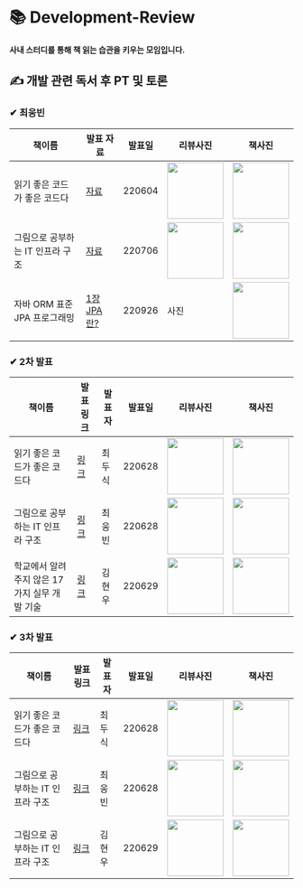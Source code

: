 # 📚 Development-Review
 **사내 스터디를 통해 책 읽는 습관을 키우는 모임입니다.**

## ✍ 개발 관련 독서 후 PT 및 토론 

### ✔ 최웅빈
| 책이름                                       | 발표 자료                  | 발표일 | 리뷰사진                        | 책사진 |
| ------------------------------------------- | ------------------------  | ------ | ----------------------------- | ------------------------ |
| 읽기 좋은 코드가 좋은 코드다 | [자료](https://binco.tistory.com/entry/%EC%9D%BD%EA%B8%B0%EC%A2%8B%EC%9D%80%EC%BD%94%EB%93%9C%EA%B0%80-%EC%A2%8B%EC%9D%80%EC%BD%94%EB%93%9C%EB%8B%A4-%EC%B1%85%EB%A6%AC%EB%B7%B0) | 220604 | <img src="https://user-images.githubusercontent.com/77534863/174533041-e32b3422-bab7-470f-9d84-65f0c237c29a.jpg" width="100" height="100"/> | <img src="https://img1.daumcdn.net/thumb/R1280x0/?scode=mtistory2&fname=https%3A%2F%2Fblog.kakaocdn.net%2Fdn%2FcFA8uq%2FbtrFGPS4GKu%2Fjiwaj4QOF0GufofC9M5f01%2Fimg.png" width="100" height="100"/>
| 그림으로 공부하는 IT 인프라 구조 | [자료](https://doosicee.tistory.com/entry/%EA%B7%B8%EB%A6%BC%EC%9C%BC%EB%A1%9C-%EA%B3%B5%EB%B6%80%ED%95%98%EB%8A%94-IT-%EC%9D%B8%ED%94%84%EB%9D%BC-%EA%B5%AC%EC%A1%B0%EC%A0%95%EB%A6%AC?category=1065345)  | 220706 | <img src="https://ifh.cc/g/R8J6XN.jpg" width="100" height="100"/> | <img src="https://blog.kakaocdn.net/dn/bCcUAH/btrFf3bvipV/mMJNgegZWuwVCv4oAW6B80/img.png" width="100" height="100"/> | <img src="https://blog.kakaocdn.net/dn/bCcUAH/btrFf3bvipV/mMJNgegZWuwVCv4oAW6B80/img.png" width="100" height="100"/>
| 자바 ORM 표준 JPA 프로그래밍 | [1장 JPA란?]() | 220926 | 사진 | <img src="https://user-images.githubusercontent.com/77534863/192174928-55b0a1df-1748-40ef-9a5e-660091f8006f.png" width="100" height="100"/> |




### ✔ 2차 발표
| 책이름                                       | 발표 링크                 | 발표자 | 발표일 | 리뷰사진                        | 책사진 |
| ------------------------------------------- | ------------------------ | ------ | ------ | ----------------------------- | ------------------------ |
| 읽기 좋은 코드가 좋은 코드다 | [링크](https://doosicee.tistory.com/entry/%EC%9D%BD%EA%B8%B0-%EC%A2%8B%EC%9D%80-%EC%BD%94%EB%93%9C%EA%B0%80-%EC%A2%8B%EC%9D%80-%EC%BD%94%EB%93%9C%EB%8B%A4) | 최두식 | 220628 | <img src="https://user-images.githubusercontent.com/82255957/174920350-f5ee5b7f-4cac-4af4-8dc8-4f2168c4294b.png" width="100" height="100"/> | <img src="https://img1.daumcdn.net/thumb/R1280x0/?scode=mtistory2&fname=https%3A%2F%2Fblog.kakaocdn.net%2Fdn%2FcFA8uq%2FbtrFGPS4GKu%2Fjiwaj4QOF0GufofC9M5f01%2Fimg.png" width="100" height="100"/>
| 그림으로 공부하는 IT 인프라 구조 | [링크](https://binco.tistory.com/entry/%EA%B7%B8%EB%A6%BC%EC%9C%BC%EB%A1%9C-%EA%B3%B5%EB%B6%80%ED%95%98%EB%8A%94-IT%EC%9D%B8%ED%94%84%EB%9D%BC-%EA%B5%AC%EC%A1%B0-%EC%B1%85-%EB%A6%AC%EB%B7%B0) | 최웅빈 | 220628 | <img src="https://ifh.cc/g/R8J6XN.jpg" width="100" height="100"/> | <img src="https://blog.kakaocdn.net/dn/bCcUAH/btrFf3bvipV/mMJNgegZWuwVCv4oAW6B80/img.png" width="100" height="100"/>
| 학교에서 알려주지 않은 17가지 실무 개발 기술 | [링크](https://rudtjs49.tistory.com/entry/%ED%95%99%EA%B5%90%EC%97%90%EC%84%9C-%EC%95%8C%EB%A0%A4%EC%A3%BC%EC%A7%80-%EC%95%8A%EB%8A%94-17%EA%B0%80%EC%A7%80-%EC%8B%A4%EB%AC%B4-%EA%B0%9C%EB%B0%9C-%EA%B8%B0%EC%88%A0-%EC%B1%85-%EB%A6%AC%EB%B7%B0) | 김현우 | 220629 | <img src="https://ifh.cc/g/GpMltr.jpg" width="100" height="100"/> | <img src="https://img1.daumcdn.net/thumb/R1280x0/?scode=mtistory2&fname=https%3A%2F%2Fblog.kakaocdn.net%2Fdn%2FpXd3y%2FbtrFTNAEoLr%2FND4yauDkKcENlsWCSHxmA1%2Fimg.jpg" width="100" height="100"/>

### ✔ 3차 발표 
| 책이름                                       | 발표 링크                 | 발표자 | 발표일 | 리뷰사진                        | 책사진 |
| ------------------------------------------- | ------------------------ | ------ | ------ | ----------------------------- | ------------------------ |
| 읽기 좋은 코드가 좋은 코드다 | [링크](https://doosicee.tistory.com/entry/%EC%9D%BD%EA%B8%B0-%EC%A2%8B%EC%9D%80-%EC%BD%94%EB%93%9C%EA%B0%80-%EC%A2%8B%EC%9D%80-%EC%BD%94%EB%93%9C%EB%8B%A4) | 최두식 | 220628 | <img src="https://user-images.githubusercontent.com/82255957/174920350-f5ee5b7f-4cac-4af4-8dc8-4f2168c4294b.png" width="100" height="100"/> | <img src="https://img1.daumcdn.net/thumb/R1280x0/?scode=mtistory2&fname=https%3A%2F%2Fblog.kakaocdn.net%2Fdn%2FcFA8uq%2FbtrFGPS4GKu%2Fjiwaj4QOF0GufofC9M5f01%2Fimg.png" width="100" height="100"/>
| 그림으로 공부하는 IT 인프라 구조 | [링크](https://binco.tistory.com/entry/%EA%B7%B8%EB%A6%BC%EC%9C%BC%EB%A1%9C-%EA%B3%B5%EB%B6%80%ED%95%98%EB%8A%94-IT%EC%9D%B8%ED%94%84%EB%9D%BC-%EA%B5%AC%EC%A1%B0-%EC%B1%85-%EB%A6%AC%EB%B7%B0) | 최웅빈 | 220628 | <img src="https://ifh.cc/g/R8J6XN.jpg" width="100" height="100"/> | <img src="https://blog.kakaocdn.net/dn/bCcUAH/btrFf3bvipV/mMJNgegZWuwVCv4oAW6B80/img.png" width="100" height="100"/>
| 그림으로 공부하는 IT 인프라 구조 | [링크](https://rudtjs49.tistory.com/entry/%EA%B7%B8%EB%A6%BC%EC%9C%BC%EB%A1%9C-%EA%B3%B5%EB%B6%80%ED%95%98%EB%8A%94-IT-%EC%9D%B8%ED%94%84%EB%9D%BC-%EA%B5%AC%EC%A1%B0-%EC%B1%85-%EB%A6%AC%EB%B7%B0) | 김현우 | 220629 | <img src="https://ifh.cc/g/GpMltr.jpg" width="100" height="100"/> | <img src="https://img1.daumcdn.net/thumb/R1280x0/?scode=mtistory2&fname=https%3A%2F%2Fblog.kakaocdn.net%2Fdn%2FpXd3y%2FbtrFTNAEoLr%2FND4yauDkKcENlsWCSHxmA1%2Fimg.jpg" width="100" height="100"/>
